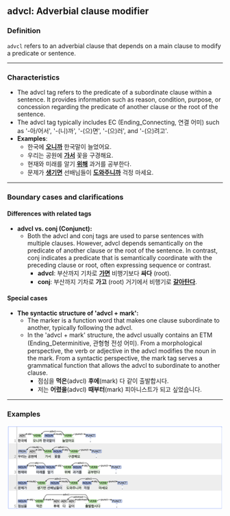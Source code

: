## advcl: Adverbial clause modifier

### Definition
`advcl` refers to an adverbial clause that depends on a main clause to modify a predicate or sentence.

---

### Characteristics
- The advcl tag refers to the predicate of a subordinate clause within a sentence. It provides information such as reason, condition, purpose, or concession regarding the predicate of another clause or the root of the sentence.
- The advcl tag typically includes EC (Ending_Connecting, 연결 어미) such as '-아/어서', '-(니)까', '-(으)면', '-(으)러', and '-(으)려고'.
- **Examples**:
    - 한국에 <ins>**오니까**</ins> 한국말이 늘었어요.
    - 우리는 공원에 <ins>**가서**</ins> 꽃을 구경해요.
    - 현재와 미래를 알기 <ins>**위해**</ins> 과거를 공부한다.
    - 문제가 <ins>**생기면**</ins> 선배님들이 <ins>**도와주니까**</ins> 걱정 마세요.

---

### Boundary cases and clarifications
#### Differences with related tags
- **advcl vs. conj (Conjunct):**  
  - Both the advcl and conj tags are used to parse sentences with multiple clauses. However, advcl depends semantically on the predicate of another clause or the root of the sentence. In contrast, conj indicates a predicate that is semantically coordinate with the preceding clause or root, often expressing sequence or contrast.
    - **advcl**: 부산까지 기차로 <ins>**가면**</ins> 비행기보다 **싸다** (root).
    - **conj**: 부산까지 기차로 **가고** (root) 거기에서 비행기로 <ins>**갈아탄다**</ins>.

#### Special cases
- **The syntactic structure of 'advcl + mark':**
    - The marker is a function word that makes one clause subordinate to another, typically following the advcl.
    - In the 'advcl + mark' structure, the advcl usually contains an ETM (Ending_Determinitive, 관형형 전성 어미). From a morphological perspective, the verb or adjective in the advcl modifies the noun in the mark. From a syntactic perspective, the mark tag serves a grammatical function that allows the advcl to subordinate to another clause.
        - 점심을 **먹은**(advcl) **후에**(mark) 다 같이 출발합시다.
        - 저는 **어렸을**(advcl) **때부터**(mark) 피아니스트가 되고 싶었습니다.

---

### Examples
![advcl Example](advcl.png)
